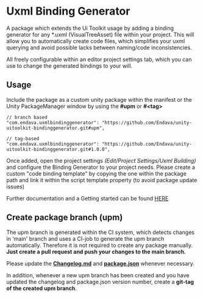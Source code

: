 Uxml Binding Generator
======================

A package which extends the Ui Toolkit usage by adding a binding generator for any *.uxml (VisualTreeAsset) file within your project. This will allow you to automatically create code files, which simplifies your uxml querying and avoid possible lacks between naming/code inconsistencies.

All freely configurable within an editor project settings tab, which you can use to change the generated bindings to your will.

## Usage

Include the package as a custom unity package within the manifest or the Unity PackageManager window by using the **#upm** or **#\<tag\>**

    // branch based
    "com.endava.uxmlbindinggenerator": "https://github.com/Endava/unity-uitoolkit-bindinggenerator.git#upm",

    // tag-based
    "com.endava.uxmlbindinggenerator": "https://github.com/Endava/unity-uitoolkit-bindinggenerator.git#1.0.0", 

Once added, open the project settings *(Edit/Project Settings/Uxml Building)* and configure the Binding Generator to your project needs. Please create a custom "code binding template" by copying the one within the package path and link it within the script template property (to avoid package update issues)

Further documentation and a Getting started can be found [HERE](./Documentation~/getting-started.md)

## Create package branch (upm)

The upm branch is generated within the CI system, which detects changes in 'main' branch and uses a CI-job to generate the upm branch automatically.
Therefore it is not required to create any package manually. **Just create a pull request and push your changes to the main branch.**

Please update the **[Changelog.md](./Changelog.md)** and **[package.json](./package.json)** whenever necessary. 

In addition, whenever a new upm branch has been created and you have updated the changelog and package.json version number, create a **git-tag of the created upm branch**.
